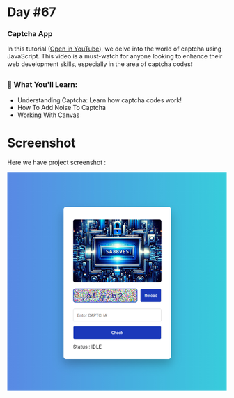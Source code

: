 # Day #67

### Captcha App
In this tutorial ([Open in YouTube](https://youtu.be/KPR-s3JIh1Q)),  we delve into the world of captcha using JavaScript. This video is a must-watch for anyone looking to enhance their web development skills, especially in the area of captcha codes❗️

### 🌟 What You'll Learn:
- Understanding Captcha: Learn how captcha codes work!
- How To Add Noise To Captcha
- Working With Canvas

# Screenshot
Here we have project screenshot :

![screenshot](screenshot.jpg)